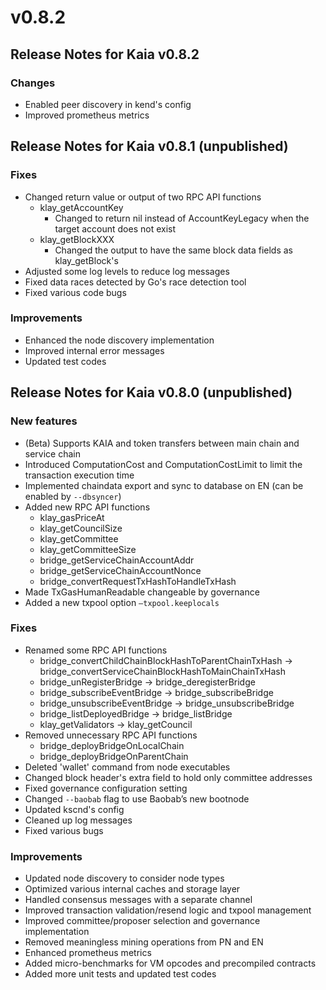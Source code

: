 # v0.8.2

## Release Notes for Kaia v0.8.2

### Changes <a id="changes"></a>
* Enabled peer discovery in kend's config
* Improved prometheus metrics


## Release Notes for Kaia v0.8.1 (unpublished)

### Fixes <a id="fixes"></a>
* Changed return value or output of two RPC API functions
   * klay_getAccountKey
       * Changed to return nil instead of AccountKeyLegacy when the target account does not exist
   * klay_getBlockXXX
       * Changed the output to have the same block data fields as klay_getBlock's
* Adjusted some log levels to reduce log messages
* Fixed data races detected by Go's race detection tool
* Fixed various code bugs

### Improvements <a id="improvements"></a>
* Enhanced the node discovery implementation
* Improved internal error messages
* Updated test codes


## Release Notes for Kaia v0.8.0 (unpublished)

### New features <a id="new-features"></a>
* (Beta) Supports KAIA and token transfers between main chain and service chain
* Introduced ComputationCost and ComputationCostLimit to limit the transaction execution time
* Implemented chaindata export and sync to database on EN (can be enabled by `--dbsyncer`)
* Added new RPC API functions
   * klay_gasPriceAt
   * klay_getCouncilSize
   * klay_getCommittee
   * klay_getCommitteeSize
   * bridge_getServiceChainAccountAddr
   * bridge_getServiceChainAccountNonce
   * bridge_convertRequestTxHashToHandleTxHash
* Made TxGasHumanReadable changeable by governance
* Added a new txpool option `—txpool.keeplocals`

### Fixes <a id="fixes"></a>
* Renamed some RPC API functions
   * bridge_convertChildChainBlockHashToParentChainTxHash -> bridge_convertServiceChainBlockHashToMainChainTxHash
   * bridge_unRegisterBridge -> bridge_deregisterBridge
   * bridge_subscribeEventBridge -> bridge_subscribeBridge
   * bridge_unsubscribeEventBridge -> bridge_unsubscribeBridge
   * bridge_listDeployedBridge -> bridge_listBridge
   * klay_getValidators -> klay_getCouncil
* Removed unnecessary RPC API functions
   * bridge_deployBridgeOnLocalChain
   * bridge_deployBridgeOnParentChain
* Deleted 'wallet' command from node executables
* Changed block header's extra field to hold only committee addresses
* Fixed governance configuration setting
* Changed `--baobab` flag to use Baobab’s new bootnode
* Updated kscnd's config
* Cleaned up log messages
* Fixed various bugs

### Improvements <a id="improvements"></a>
* Updated node discovery to consider node types
* Optimized various internal caches and storage layer
* Handled consensus messages with a separate channel
* Improved transaction validation/resend logic and txpool management
* Improved committee/proposer selection and governance implementation
* Removed meaningless mining operations from PN and EN
* Enhanced prometheus metrics
* Added micro-benchmarks for VM opcodes and precompiled contracts
* Added more unit tests and updated test codes

